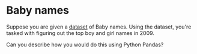 # Baby names
Suppose you are given a [dataset](./dataset/US_Baby_Names_right.csv) of Baby names. Using the dataset, you're tasked
with figuring out the top boy and girl names in 2009.

Can you describe how you would do this using Python Pandas?
